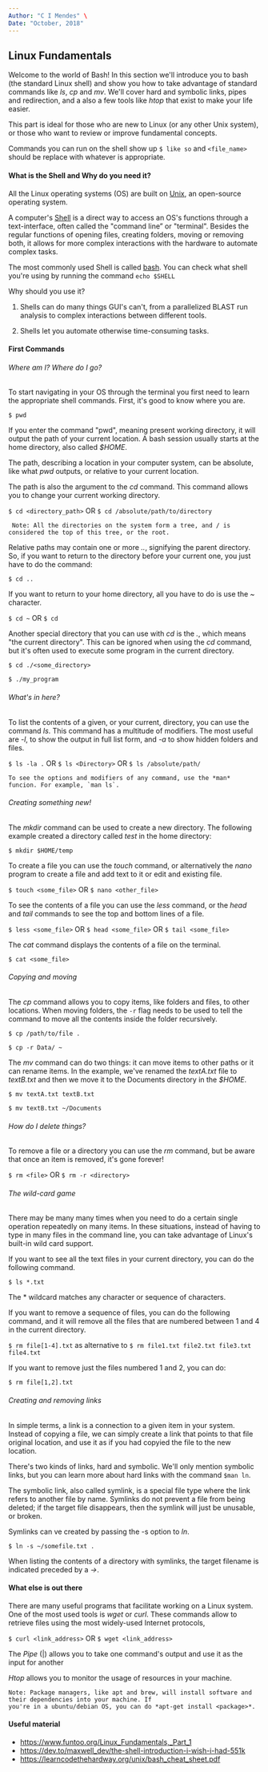 ```yaml
---
Author: "C I Mendes" \
Date: "October, 2018" 
---
```


## Linux Fundamentals

Welcome to the world of Bash! In this section we'll introduce you to bash (the standard Linux shell) and show you how
to take advantage of standard commands like *ls*, *cp* and *mv*. We'll cover hard and symbolic links, pipes and 
redirection, and a also a few tools like *htop* that exist to make your life easier.

This part is ideal for those who are new to Linux (or any other Unix system), or those who want to review or improve
fundamental concepts. 

Commands you can run on the shell show up `$ like so` and `<file_name>` should be replace with whatever is appropriate.


#### What is the Shell and Why do you need it?

All the Linux operating systems (OS) are built on [Unix](https://en.wikipedia.org/wiki/Unix), an open-source operating 
system.

A computer's [Shell](https://en.wikipedia.org/wiki/Unix_shell) is a direct way to access an OS's functions through a 
text-interface, often called the "command line” or "terminal". Besides the regular functions of opening files, creating 
folders, moving or removing both, it allows for more complex interactions with the hardware to automate complex tasks. 

The most commonly used Shell is called [bash](https://en.wikipedia.org/wiki/Bash_(Unix_shell)). You can check what 
shell you're using by running the command `echo $SHELL`

Why should you use it?

1. Shells can do many things GUI's can't, from a parallelized BLAST run analysis to complex interactions between 
different tools. 

2. Shells let you automate otherwise time-consuming tasks. 


#### First Commands


###### Where am I? Where do I go?

To start navigating in your OS through the terminal you first need to learn the appropriate shell commands.
First, it's good to know where you are. 

`$ pwd`

If you enter the command "pwd", meaning present working directory, it will output the path of your current location.
A bash session usually starts at the home directory, also called *$HOME*.

The path, describing a location in your computer system, can be absolute, like what *pwd* outputs, or relative to 
your current location. 
 
 The path is also the argument to the *cd* command. This command allows you to change your current working directory.
 
 `$ cd <directory_path>` OR  `$ cd /absolute/path/to/directory`
 
 
```
 Note: All the directories on the system form a tree, and / is considered the top of this tree, or the root.
```

Relative paths may contain one or more  *..*, signifying the parent directory. So, if you want to return to the
directory before your current one, you just have to do the command:

`$ cd ..`

If you want to return to your home directory, all you have to do is use the *~* character.

`$ cd ~` OR `$ cd`

Another special directory that you can use with *cd* is the *.*, which means "the current directory". This can be
ignored when using the *cd* command, but it's often used to execute some program in the current directory.

`$ cd ./<some_directory>`

`$ ./my_program`

###### What's in here?

To list the contents of a given, or your current, directory, you can use the command *ls*. This command has a
multitude of modifiers. The most useful are *-l*, to show the output in full list form, and *-a* to show hidden folders
and files.  

`$ ls -la .` OR `$ ls <Directory>` OR `$ ls /absolute/path/`

```
To see the options and modifiers of any command, use the *man* funcion. For example, `man ls`. 

```

###### Creating something new!

The *mkdir* command can be used to create a new directory.  The following example created a directory called *test* 
in the home directory:

`$ mkdir $HOME/temp`

To create a file you can use the *touch* command, or alternatively the *nano* program to create a file and
add text to it or edit and existing file. 

`$ touch <some_file>` OR `$ nano <other_file>`

To see the contents of a file you can use the *less* command, or the *head* and *tail* commands to see the top and 
bottom lines of a file.

`$ less <some_file>` OR `$ head <some_file>` OR `$ tail <some_file>`

The *cat* command displays the contents of a file on the terminal.

`$ cat <some_file>`

###### Copying and moving

The *cp* command allows you to copy items, like folders and files, to other locations. When moving folders, the `-r`
flag needs to be used to tell the command to move all the contents inside the folder recursively. 

`$ cp /path/to/file .`

`$ cp -r Data/ ~`

The *mv* command can do two things: it can move items to other paths or it can rename items. In the example, we've
renamed the *textA.txt* file to *textB.txt* and then we move it to the Documents directory in the *$HOME*.

`$ mv textA.txt textB.txt`

`$ mv textB.txt ~/Documents`


###### How do I delete things?

To remove a file or a directory you can use the *rm* command, but be aware that once an item is removed, it's gone 
forever!

`$ rm <file>` OR `$ rm -r <directory>`


###### The wild-card game

There may be many many times when you need to do a certain single operation repeatedly on many items. In these
situations, instead of having to type in many files in the command line, you can take advantage of Linux's built-in
wild card support. 

If you want to see all the text files in your current directory, you can do the following command.

`$ ls *.txt`

The * wildcard matches any character or sequence of characters. 

If you want to remove a sequence of files, you can do the following command, and it will remove all the files that
are numbered between 1 and 4 in the current directory. 

`$ rm file[1-4].txt` as alternative to `$ rm file1.txt file2.txt file3.txt file4.txt`

If you want to remove just the files numbered 1 and 2, you can do:

`$ rm file[1,2].txt`

###### Creating and removing links

In simple terms, a link is a connection to a given item in your system. Instead of copying a file, we can simply create
a link that points to that file original location, and use it as if you had copyied the file to the new location.

There's two kinds of links, hard and symbolic. We'll only mention symbolic links, but you can learn more about hard
links with the command `$man ln`.

The symbolic link, also called symlink, is a special file type where the link refers to another file by name.
Symlinks do not prevent a file from being deleted; if the target file disappears, then the symlink will just 
be unusable, or broken. 

Symlinks can ve created by passing the -s option to *ln*.

`$ ln -s ~/somefile.txt .`
 
When listing the contents of a directory with symlinks, the target filename is indicated preceded by a *->*. 
 
 
#### What else is out there

There are many useful programs that facilitate working on a Linux system. One of the most used tools is *wget* or
*curl*. These commands allow to retrieve files using the most widely-used Internet protocols, 

`$ curl <link_address>` OR `$ wget <link_address>`

The *Pipe* (|) allows you to take one command's output and use it as the input for another

*Htop* allows you to monitor the usage of resources in your machine.


```
Note: Package managers, like apt and brew, will install software and their dependencies into your machine. If 
you're in a ubuntu/debian OS, you can do *apt-get install <package>*. 
```

 
#### Useful material

- https://www.funtoo.org/Linux_Fundamentals,_Part_1
- https://dev.to/maxwell_dev/the-shell-introduction-i-wish-i-had-551k
- https://learncodethehardway.org/unix/bash_cheat_sheet.pdf



